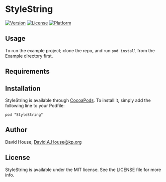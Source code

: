 # StyleString

[![Version](https://img.shields.io/cocoapods/v/StyleString.svg?style=flat)](http://cocoadocs.org/docsets/StyleString)
[![License](https://img.shields.io/cocoapods/l/StyleString.svg?style=flat)](http://cocoadocs.org/docsets/StyleString)
[![Platform](https://img.shields.io/cocoapods/p/StyleString.svg?style=flat)](http://cocoadocs.org/docsets/StyleString)

## Usage

To run the example project; clone the repo, and run `pod install` from the Example directory first.

## Requirements

## Installation

StyleString is available through [CocoaPods](http://cocoapods.org). To install
it, simply add the following line to your Podfile:

    pod "StyleString"

## Author

David House, David.A.House@kp.org

## License

StyleString is available under the MIT license. See the LICENSE file for more info.

